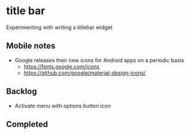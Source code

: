 # title bar
Experimenting with writing a titlebar widget

## Mobile notes
* Google releases their new icons for Android apps on a periodic basis
  * https://fonts.google.com/icons
  * https://github.com/google/material-design-icons/

## Backlog
* Activate menu with options button icon

## Completed